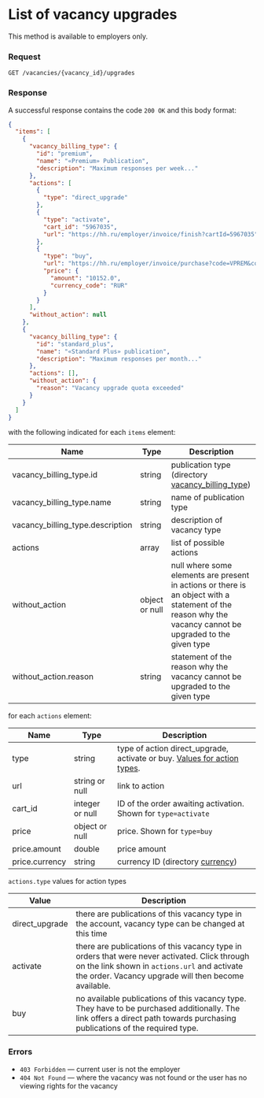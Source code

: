 # List of vacancy upgrades

This method is available to employers only.

### Request

```
GET /vacancies/{vacancy_id}/upgrades
```

### Response

A successful response contains the code `200 OK` and this body format:

```json
{
  "items": [
    {
      "vacancy_billing_type": {
        "id": "premium",
        "name": "«Premium» Publication",
        "description": "Maximum responses per week..."
      },
      "actions": [
        {
          "type": "direct_upgrade"
        },
        {
          "type": "activate",
          "cart_id": "5967035",
          "url": "https://hh.ru/employer/invoice/finish?cartId=5967035"
        },
        {
          "type": "buy",
          "url": "https://hh.ru/employer/invoice/purchase?code=VPREM&count=1",
          "price": {
            "amount": "10152.0",
            "currency_code": "RUR"
          }
        }
      ],
      "without_action": null
    },
    {
      "vacancy_billing_type": {
        "id": "standard_plus",
        "name": "«Standard Plus» publication",
        "description": "Maximum responses per month..."
      },
      "actions": [],
      "without_action": {
        "reason": "Vacancy upgrade quota exceeded"
      }
    }
  ]
}
```

with the following indicated for each `items` element:

Name | Type | Description
---- | --- | ---
vacancy_billing_type.id | string | publication type (directory [vacancy_billing_type](https://api.hh.ru/openapi/en/redoc#tag/Public-directories/operation/get-dictionaries))
vacancy_billing_type.name | string | name of publication type
vacancy_billing_type.description | string | description of vacancy type
actions | array | list of possible actions
without_action | object or null | null where some elements are present in actions or there is an object with a statement of the reason why the vacancy cannot be upgraded to the given type
without_action.reason | string | statement of the reason why the vacancy cannot be upgraded to the given type

for each `actions` element:

Name | Type | Description
---- | --- | ---
type | string | type of action direct_upgrade, activate or buy. [Values for action types](#action_types).
url | string or null | link to action
cart_id | integer or null | ID of the order awaiting activation. Shown for `type=activate`
price | object or null | price. Shown for `type=buy`
price.amount | double | price amount
price.currency | string | currency ID (directory [currency](https://api.hh.ru/openapi/en/redoc#tag/Public-directories/operation/get-dictionaries))

<a name="action_types"></a>
`actions.type` values for action types

Value | Description
---- | --- 
direct_upgrade | there are publications of this vacancy type in the account, vacancy type can be changed at this time
activate | there are publications of this vacancy type in orders that were never activated. Click through on the link shown in `actions.url` and activate the order. Vacancy upgrade will then become available.
buy | no available publications of this vacancy type. They have to be purchased additionally. The link offers a direct path towards purchasing publications of the required type.

### Errors

* `403 Forbidden` — current user is not the employer
* `404 Not Found` — where the vacancy was not found or the user has no viewing rights for the vacancy
